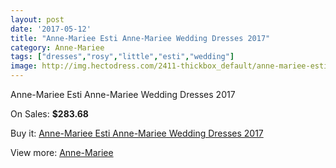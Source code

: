 ```yaml
---
layout: post
date: '2017-05-12'
title: "Anne-Mariee Esti Anne-Mariee Wedding Dresses 2017"
category: Anne-Mariee
tags: ["dresses","rosy","little","esti","wedding"]
image: http://img.hectodress.com/2411-thickbox_default/anne-mariee-esti-anne-mariee-wedding-dresses-2013.jpg
---
```

Anne-Mariee Esti Anne-Mariee Wedding Dresses 2017

On Sales: **$283.68**
<a href="https://www.hectodress.com/anne-mariee/1416-anne-mariee-esti-anne-mariee-wedding-dresses-2013.html"><amp-img layout="responsive" width="600" height="600" src="//img.hectodress.com/2411-thickbox_default/anne-mariee-esti-anne-mariee-wedding-dresses-2013.jpg" alt="Anne-Mariee Esti Anne-Mariee Wedding Dresses 2017 0" /></a>
<a href="https://www.hectodress.com/anne-mariee/1416-anne-mariee-esti-anne-mariee-wedding-dresses-2013.html"><amp-img layout="responsive" width="600" height="600" src="//img.hectodress.com/2414-thickbox_default/anne-mariee-esti-anne-mariee-wedding-dresses-2013.jpg" alt="Anne-Mariee Esti Anne-Mariee Wedding Dresses 2017 1" /></a>
<a href="https://www.hectodress.com/anne-mariee/1416-anne-mariee-esti-anne-mariee-wedding-dresses-2013.html"><amp-img layout="responsive" width="600" height="600" src="//img.hectodress.com/2413-thickbox_default/anne-mariee-esti-anne-mariee-wedding-dresses-2013.jpg" alt="Anne-Mariee Esti Anne-Mariee Wedding Dresses 2017 2" /></a>
<a href="https://www.hectodress.com/anne-mariee/1416-anne-mariee-esti-anne-mariee-wedding-dresses-2013.html"><amp-img layout="responsive" width="600" height="600" src="//img.hectodress.com/2412-thickbox_default/anne-mariee-esti-anne-mariee-wedding-dresses-2013.jpg" alt="Anne-Mariee Esti Anne-Mariee Wedding Dresses 2017 3" /></a>

Buy it: [Anne-Mariee Esti Anne-Mariee Wedding Dresses 2017](https://www.hectodress.com/anne-mariee/1416-anne-mariee-esti-anne-mariee-wedding-dresses-2013.html "Anne-Mariee Esti Anne-Mariee Wedding Dresses 2017")

View more: [Anne-Mariee](https://www.hectodress.com/19-anne-mariee "Anne-Mariee")